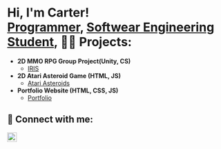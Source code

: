 <h1>Hi, I'm Carter! <br/><a href="https://github.com/Cmann91">Programmer</a>, <a href="https://www.linkedin.com/in/joshmadakor/">Softwear Engineering Student</a>, <a 

<h2>👨‍💻 Projects:</h2>

- <b>2D MMO RPG Group Project(Unity, CS)</b>
  - [IRIS](https://github.com/AlexandraLHeureuxECE/final-project-iris)
- <b>2D Atari Asteroid Game (HTML, JS) </b>
  - [Atari Asteroids](https://github.com/Cmann91/Asteroids-Project)
- <b>Portfolio Website (HTML, CSS, JS) </b>
  - [Portfolio](https://github.com/Cmann91/cmann-html-portfolio/tree/main)
      

<h2> 🤳 Connect with me:</h2>

[<img align="left" alt="JoshMadakor | LinkedIn" width="22px" src="https://cdn.jsdelivr.net/npm/simple-icons@v3/icons/linkedin.svg" />][linkedin]

[linkedin]:https://www.linkedin.com/in/carter-mann-796323385

<!--
**Cmann91/Cmann91** is a ✨ _special_ ✨ repository because its `README.md` (this file) appears on your GitHub profile.

